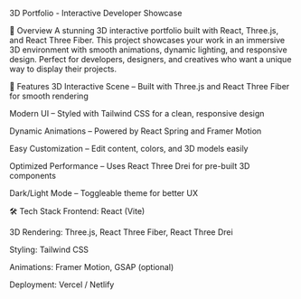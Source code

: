 3D Portfolio - Interactive Developer Showcase

🌟 Overview
A stunning 3D interactive portfolio built with React, Three.js, and React Three Fiber. This project showcases your work in an immersive 3D environment with smooth animations, dynamic lighting, and responsive design. Perfect for developers, designers, and creatives who want a unique way to display their projects.

🚀 Features
3D Interactive Scene – Built with Three.js and React Three Fiber for smooth rendering

Modern UI – Styled with Tailwind CSS for a clean, responsive design

Dynamic Animations – Powered by React Spring and Framer Motion

Easy Customization – Edit content, colors, and 3D models easily

Optimized Performance – Uses React Three Drei for pre-built 3D components

Dark/Light Mode – Toggleable theme for better UX

🛠️ Tech Stack
Frontend: React (Vite)

3D Rendering: Three.js, React Three Fiber, React Three Drei

Styling: Tailwind CSS

Animations: Framer Motion, GSAP (optional)

Deployment: Vercel / Netlify
